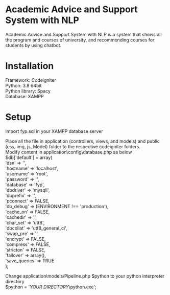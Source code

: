 # Academic Advice and Support System with NLP
Academic Advice and Support System with NLP is a system that shows all the program and courses of university, and recommending courses for students by using chatbot.

# Installation
Framework: Codeigniter<br/>
Python: 3.8 64bit<br/>
Python library: Spacy<br/>
Database: XAMPP<br/>

# Setup
Import fyp.sql in your XAMPP database server

Place all the file in application (controllers, views, and models) and public (css, img, js, Model) folder to the respective codeigniter folders.<br/>
Modify content in application\config\database.php as below<br/>
$db['default'] = array(<br/>
	'dsn'	=> '',<br/>
	'hostname' => 'localhost',<br/>
	'username' => 'root',<br/>
	'password' => '',<br/>
	'database' => 'fyp',<br/>
	'dbdriver' => 'mysqli',<br/>
	'dbprefix' => '',<br/>
	'pconnect' => FALSE,<br/>
	'db_debug' => (ENVIRONMENT !== 'production'),<br/>
	'cache_on' => FALSE,<br/>
	'cachedir' => '',<br/>
	'char_set' => 'utf8',<br/>
	'dbcollat' => 'utf8_general_ci',<br/>
	'swap_pre' => '',<br/>
	'encrypt' => FALSE,<br/>
	'compress' => FALSE,<br/>
	'stricton' => FALSE,<br/>
	'failover' => array(),<br/>
	'save_queries' => TRUE<br/>
);

Change application\models\Pipeline.php $python to your python interpreter directory<br/>
$python = '*YOUR DIRECTORY*\\python.exe';
